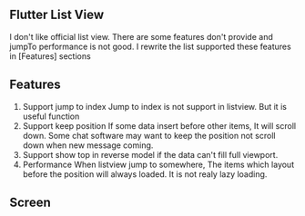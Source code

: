 ## Flutter List View

I don't like official list view. There are some features don't provide and jumpTo performance is not good. I rewrite the list supported these features in [Features] sections

## Features

1. Support jump to index
   Jump to index is not support in listview. But it is useful function 
2. Support keep position
   If some data insert before other items, It will scroll down. Some chat software may want to keep the position not scroll down when new message coming.
3. Support show top in reverse model if the data can't fill full viewport.
4. Performance
   When listview jump to somewhere, The items which layout before the position will always loaded. It is not realy lazy loading.

## Screen

